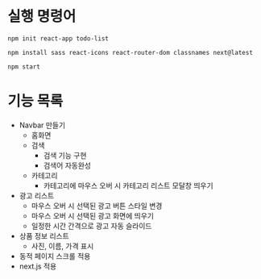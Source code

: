 # 실행 명령어

`npm init react-app todo-list`

`npm install sass react-icons react-router-dom classnames next@latest`

`npm start`

# 기능 목록

- Navbar 만들기
  - 홈화면
  - 검색
    - 검색 기능 구현
    - 검색어 자동완성
  - 카테고리
    - 카테고리에 마우스 오버 시 카테고리 리스트 모달창 띄우기
- 광고 리스트
  - 마우스 오버 시 선택된 광고 버튼 스타일 변경
  - 마우스 오버 시 선택된 광고 화면에 띄우기
  - 일정한 시간 간격으로 광고 자동 슬라이드
- 상품 정보 리스트
  - 사진, 이름, 가격 표시
- 동적 페이지 스크롤 적용
- next.js 적용
